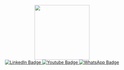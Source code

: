 
<div id="header" align="center">
  <img src="https://cdn.verifik.co/logo/LogoVerifik.svg" width="180"/>
  
  
  <div id="badges">
    <a href="https://www.linkedin.com/company/verifik-co/">
      <img src="https://img.shields.io/badge/LinkedIn-blue?style=for-the-badge&logo=linkedin&logoColor=white" alt="LinkedIn Badge"/>
    </a>
    <a href="https://www.youtube.com/@verifik3493">
      <img src="https://img.shields.io/badge/YouTube-red?style=for-the-badge&logo=youtube&logoColor=white" alt="Youtube Badge"/>
    </a>
    <a href="https://api.whatsapp.com/send?phone=573208184565&text=Hola%20he%20visto%20tu%20librer%C3%ADa%20en%20GitHub%2C%20me%20interesa%20contratar%20su%20servicio%20para%20mi%20aplicaci%C3%B3n%0A%0A_______________________%0A%0A%0AHi%2C%20I%20just%20saw%20your%20library%20on%20GitHub%20and%20I%20would%20like%20to%20use%20your%20services%20for%20my%20application%0A%0A%0A">
      <img src="https://img.shields.io/badge/WhatsApp-green?style=for-the-badge&logo=whatsapp&logoColor=white" alt="WhatsApp Badge"/>
    </a>
  </div>
  
</div>
